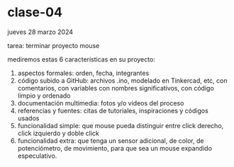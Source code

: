 # clase-04

jueves 28 marzo 2024

tarea: terminar proyecto mouse

mediremos estas 6 características en su proyecto:

1. aspectos formales: orden, fecha, integrantes
2. código subido a GitHub: archivos .ino, modelado en Tinkercad, etc, con comentarios, con variables con nombres significativos, con código limpio y ordenado
3. documentación multimedia: fotos y/o videos del proceso
4. referencias y fuentes: citas de tutoriales, inspiraciones y códigos usados
5. funcionalidad simple: que mouse pueda distinguir entre click derecho, click izquierdo y doble click
6. funcionalidad extra: que tenga un sensor adicional, de color, de potenciómetro, de movimiento, para que sea un mouse expandido especulativo.